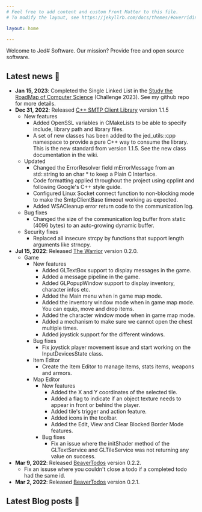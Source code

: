 ```yaml
---
# Feel free to add content and custom Front Matter to this file.
# To modify the layout, see https://jekyllrb.com/docs/themes/#overriding-theme-defaults

layout: home

---
```


Welcome to Jed# Software. Our mission? Provide free and open source software.


## Latest news :newspaper:

- **Jan 15, 2023**: Completed the Single Linked List in the [Study the RoadMap 
of Computer Science](https://github.com/jeremydumais/Study_RoadMap_ComputerScience)
(Challenge 2023). See my github repo for more details.
- **Dec 31, 2022**: Released [C++ SMTP Client Library](https://github.com/jeremydumais/CPP-SMTPClient-library)
version 1.1.5
    - New features
        - Added OpenSSL variables in CMakeLists to be able to specify include,
        library path and library files.
        - A set of new classes has been added to the jed_utils::cpp namespace
        to provide a pure C++ way to consume the library. This is the new
        standard from version 1.1.5. See the new class documentation in the wiki.
    - Updated
        - Changed the ErrorResolver field mErrorMessage from an std::string to an
        char * to keep a Plain C Interface.
        - Code formatting applied throughout the project using cpplint and following
        Google's C++ style guide.
        - Configured Linux Socket connect function to non-blocking mode to make
        the SmtpClientBase timeout working as expected.
        - Added WSACleanup error return code to the communication log.
    - Bug fixes
        - Changed the size of the communication log buffer from static (4096 bytes) to an
        auto-growing dynamic buffer.
    - Security fixes
        - Replaced all insecure strcpy by functions that support length arguments like
        strncpy.
- **Jul 15, 2022**: Released [The Warrior](https://github.com/jeremydumais/TheWarrior)
version 0.2.0. 
    - Game
        - New features
            - Added GLTextBox support to display messages in the game.
            - Added a message pipeline in the game.
            - Added GLPopupWindow support to display inventory, character infos etc.
            - Added the Main menu when in game map mode.
            - Added the inventory window mode when in game map mode. You can equip, move and drop items.
            - Added the character window mode when in game map mode.
            - Added a mechanism to make sure we cannot open the chest multiple times.
            - Added joystick support for the different windows.
        - Bug fixes
            - Fix joystick player movement issue and start working on the InputDevicesState class.
        - Item Editor
            - Create the Item Editor to manage items, stats items, weapons and armors.
        - Map Editor
            - New features
                - Added the X and Y coordinates of the selected tile.
                - Added a flag to indicate if an object texture needs to appear in front or behind the player.
                - Added tile's trigger and action feature.
                - Added icons in the toolbar.
                - Added the Edit, View and Clear Blocked Border Mode features.
            - Bug fixes
                - Fix an issue where the initShader method of the GLTextService and GLTileService was not returning any value on success.
- **Mar 9, 2022**: Released [BeaverTodos](https://github.com/jeremydumais/BeaverTodos)
version 0.2.2.
    - Fix an issuse where you couldn't close a todo if a completed todo had the same id.
- **Mar 2, 2022**: Released [BeaverTodos](https://github.com/jeremydumais/BeaverTodos)
version 0.2.1.


## Latest Blog posts :green_book:

